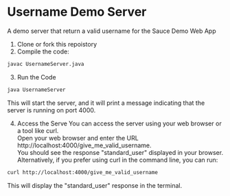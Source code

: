# Username Demo Server
A demo server that return a valid username for the Sauce Demo Web App    

1. Clone or fork this repoistory 
2. Compile the code:
```bash
javac UsernameServer.java
```
3. Run the Code
```bash
java UsernameServer
```
This will start the server, and it will print a message indicating that the server is running on port 4000.        
             
4. Access the Serve
You can access the server using your web browser or a tool like curl.      
Open your web browser and enter the URL http://localhost:4000/give_me_valid_username.     
You should see the response "standard_user" displayed in your browser.     
Alternatively, if you prefer using curl in the command line, you can run:
```bash
curl http://localhost:4000/give_me_valid_username
```
This will display the "standard_user" response in the terminal.
